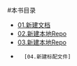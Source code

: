 #本书目录
-  [01.新建文档](01_newRepo.md)
-  [02.新建本地Repo](02_cloneRepo.md)
-  [03.新建本地Repo](03_configEditor.md)
-       [04.新建标配文件]



